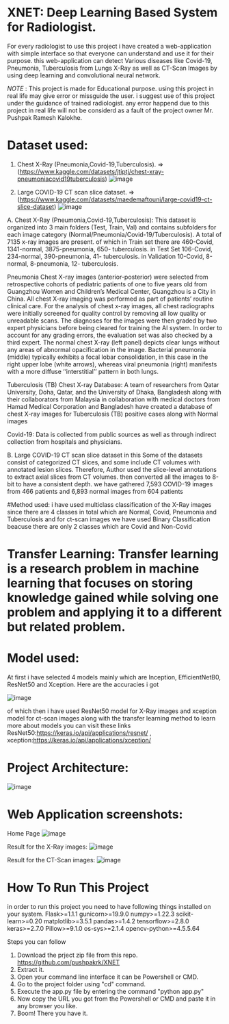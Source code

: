 # XNET: Deep Learning Based System for Radiologist.


For every radiologist to use this project i have created a web-application with simple interface so that everyone can understand and use it for their purpose.
this web-application can detect Various diseases like Covid-19, Pneumonia, Tuberculosis from Lungs X-Ray as well as CT-Scan Images by using deep learning and convolutional neural network.


*NOTE* : This project is made for Educational purpose. using this project in real life may give error or missguide the user. i suggest use of this project under the guidance of trained radiologist. any error happend due to this project in real life will not be considerd as a fault of the project owner Mr. Pushpak Ramesh Kalokhe.


# Dataset used:


1. Chest X-Ray (Pneumonia,Covid-19,Tuberculosis). => (https://www.kaggle.com/datasets/jtiptj/chest-xray-pneumoniacovid19tuberculosis)
![image](https://user-images.githubusercontent.com/93335175/166108488-f53839f7-deb5-422f-884b-c344d8d184b0.png)

3. Large COVID-19 CT scan slice dataset. => (https://www.kaggle.com/datasets/maedemaftouni/large-covid19-ct-slice-dataset)
![image](https://user-images.githubusercontent.com/93335175/166108502-e81f850a-74e6-4091-ae14-74d4c5b48e0e.png)


A. Chest X-Ray (Pneumonia,Covid-19,Tuberculosis):
This dataset is organized into 3 main folders (Test, Train, Val) and contains subfolders for each image category (Normal/Pneumonia/Covid-19/Tuberculosis). A total of 7135 x-ray images are present. of which 
in Train set there are 460-Covid, 1341-normal, 3875-pneumonia, 650- tuberculosis.
in Test Set 106-Covid, 234-normal, 390-pneumonia, 41- tuberculosis.
in Validation 10-Covid, 8-normal, 8-pneumonia, 12- tuberculosis.

Pneumonia Chest X-ray images (anterior-posterior) were selected from retrospective cohorts of pediatric patients of one to five years old from Guangzhou Women and Children’s Medical Center, Guangzhou is a City in China. All chest X-ray imaging was performed as part of patients’ routine clinical care.
For the analysis of chest x-ray images, all chest radiographs were initially screened for quality control by removing all low quality or unreadable scans. The diagnoses for the images were then graded by two expert physicians before being cleared for training the AI system. In order to account for any grading errors, the evaluation set was also checked by a third expert.
The normal chest X-ray (left panel) depicts clear lungs without any areas of abnormal opacification in the image. Bacterial pneumonia (middle) typically exhibits a focal lobar consolidation, in this case in the right upper lobe (white arrows), whereas viral pneumonia (right) manifests with a more diffuse ‘‘interstitial’’ pattern in both lungs.

Tuberculosis (TB) Chest X-ray Database: A team of researchers from Qatar University, Doha, Qatar, and the University of Dhaka, Bangladesh along with their collaborators from Malaysia in collaboration with medical doctors from Hamad Medical Corporation and Bangladesh have created a database of chest X-ray images for Tuberculosis (TB) positive cases along with Normal images

Covid-19: Data is collected from public sources as well as through indirect collection from hospitals and physicians.


B. Large COVID-19 CT scan slice dataset
in this Some of the datasets consist of categorized CT slices, and some include CT volumes with annotated lesion slices. 
Therefore, Author used the slice-level annotations to extract axial slices from CT volumes. then converted all the images to 8-bit to have a consistent depth.
we have gathered 7,593 COVID-19 images from 466 patients and 6,893 normal images from 604 patients


#Method used:
i have used multiclass classification of the X-Ray images since there are 4 classes in total which are Normal, Covid, Pneumonia and Tuberculosis
and for ct-scan images we have used Binary Classification beacuse there are only 2 classes which are Covid and Non-Covid

# Transfer Learning: Transfer learning is a research problem in machine learning that focuses on storing knowledge gained while solving one problem and applying it to a different but related problem.


# Model used:
At first i have selected 4 models mainly which are Inception, EfficientNetB0, ResNet50 and Xception.
Here are the accuracies i got

![image](https://user-images.githubusercontent.com/93335175/166108595-b1a7d209-ed2f-4f1c-abc6-b837ba5e7bed.png)


of which then i have used ResNet50 model for X-Ray images and xception model for ct-scan images along with the transfer learning method
to learn more about models you can visit these links ResNet50:https://keras.io/api/applications/resnet/  , xception:https://keras.io/api/applications/xception/


# Project Architecture:
![image](https://user-images.githubusercontent.com/93335175/166108696-627689d3-3fcd-478b-ac87-508de495953d.png)

# Web Application screenshots: 

Home Page
![image](https://user-images.githubusercontent.com/93335175/166108730-a1be62c0-a4f1-4822-a1ca-6fe9b583f441.png)


Result for the X-Ray images:
![image](https://user-images.githubusercontent.com/93335175/166108761-52641965-0567-4137-95d7-c5f0eaefe92e.png)


Result for the CT-Scan images:
![image](https://user-images.githubusercontent.com/93335175/166108776-b15b3d25-cba5-4f2e-99bb-cda9b79e384b.png)


# How To Run This Project
in order to run this project you need to have following things installed on your system.
Flask>=1.1.1
gunicorn>=19.9.0
numpy>=1.22.3
scikit-learn>=0.20
matplotlib>=3.5.1
pandas>=1.4.2
tensorflow>=2.8.0
keras>=2.7.0
Pillow>=9.1.0
os-sys>=2.1.4
opencv-python>=4.5.5.64

Steps you can follow
1. Download the prject zip file from this repo. https://github.com/pushpakrk/XNET
2. Extract it.
3. Open your command line interface it can be Powershell or CMD.
4. Go to the project folder using "cd" command.
5. Execute the app.py file by entering the command "python app.py"
6. Now copy the URL you got from the Powershell or CMD and paste it in any browser you like.
7. Boom! There you have it.

